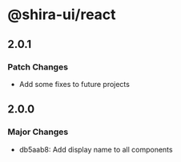 # @shira-ui/react

## 2.0.1

### Patch Changes

- Add some fixes to future projects

## 2.0.0

### Major Changes

- db5aab8: Add display name to all components
